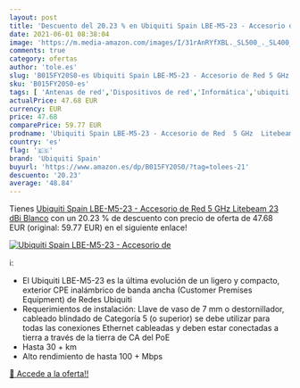 ```yaml
---
layout: post
title: 'Descuento del 20.23 % en Ubiquiti Spain LBE-M5-23 - Accesorio de '
date: 2021-06-01 08:38:04
image: 'https://m.media-amazon.com/images/I/31rAnRYfXBL._SL500_._SL400_.jpg'
comments: true
category: ofertas
author: 'tole.es'
slug: 'B015FY20S0-es Ubiquiti Spain LBE-M5-23 - Accesorio de Red 5 GHz Litebeam...'
sku: 'B015FY20S0-es'
tags: [ 'Antenas de red','Dispositivos de red','Informática','ubiquiti','ubiquiti spain', ]
actualPrice: 47.68 EUR
currency: EUR
price: 47.68
comparePrice: 59.77 EUR
prodname: 'Ubiquiti Spain LBE-M5-23 - Accesorio de Red  5 GHz  Litebeam  23 dBi  Blanco'
country: 'es'
flag: '🇪🇸'
brand: 'Ubiquiti Spain'
buyurl: 'https://www.amazon.es/dp/B015FY20S0/?tag=tolees-21'
descuento: '20.23'
average: '48.84'
---
```


Tienes [Ubiquiti Spain LBE-M5-23 - Accesorio de Red  5 GHz  Litebeam  23 dBi  Blanco](https://www.amazon.es/dp/B015FY20S0/?tag=tolees-21) con un 20.23 % de descuento con precio de oferta de 47.68 EUR (original: 59.77 EUR) en el siguiente enlace!

[![Ubiquiti Spain LBE-M5-23 - Accesorio de ](https://m.media-amazon.com/images/I/31rAnRYfXBL._SL500_._SL400_.jpg)](https://www.amazon.es/dp/B015FY20S0/?tag=tolees-21)

ℹ️:

- El Ubiquiti LBE-M5-23 es la última evolución de un ligero y compacto, exterior CPE inalámbrico de banda ancha (Customer Premises Equipment) de Redes Ubiquiti
- Requerimientos de instalación: Llave de vaso de 7 mm o destornillador, cableado blindado de Categoría 5 (o superior) se debe utilizar para todas las conexiones Ethernet cableadas y deben estar conectadas a tierra a través de la tierra de CA del PoE
- Hasta 30 + km
- Alto rendimiento de hasta 100 + Mbps

[🛒 Accede a la oferta!!](https://www.amazon.es/dp/B015FY20S0/?tag=tolees-21)
